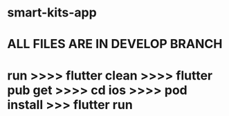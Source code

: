 # smart-kits-app
# ALL FILES ARE IN DEVELOP BRANCH

# run >>>> flutter clean >>>> flutter pub get >>>> cd ios >>>> pod install >>> flutter run
